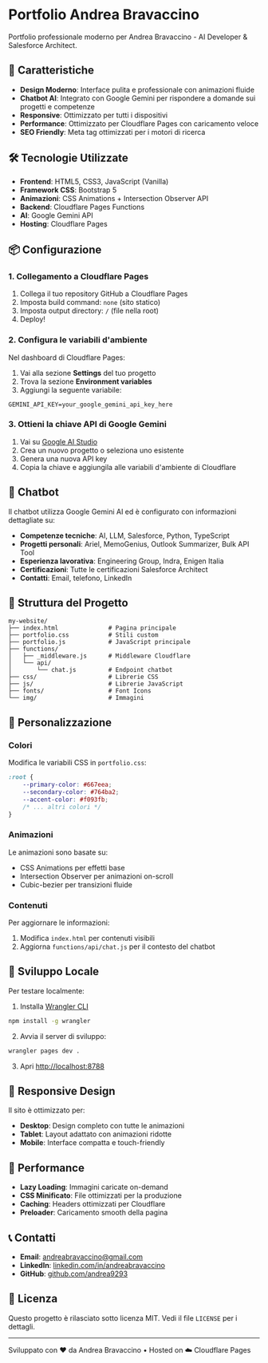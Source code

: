 # Portfolio Andrea Bravaccino

Portfolio professionale moderno per Andrea Bravaccino - AI Developer & Salesforce Architect.

## 🚀 Caratteristiche

- **Design Moderno**: Interface pulita e professionale con animazioni fluide
- **Chatbot AI**: Integrato con Google Gemini per rispondere a domande sui progetti e competenze
- **Responsive**: Ottimizzato per tutti i dispositivi
- **Performance**: Ottimizzato per Cloudflare Pages con caricamento veloce
- **SEO Friendly**: Meta tag ottimizzati per i motori di ricerca

## 🛠️ Tecnologie Utilizzate

- **Frontend**: HTML5, CSS3, JavaScript (Vanilla)
- **Framework CSS**: Bootstrap 5
- **Animazioni**: CSS Animations + Intersection Observer API
- **Backend**: Cloudflare Pages Functions
- **AI**: Google Gemini API
- **Hosting**: Cloudflare Pages

## 📦 Configurazione

### 1. Collegamento a Cloudflare Pages

1. Collega il tuo repository GitHub a Cloudflare Pages
2. Imposta build command: `none` (sito statico)
3. Imposta output directory: `/` (file nella root)
4. Deploy!

### 2. Configura le variabili d'ambiente

Nel dashboard di Cloudflare Pages:

1. Vai alla sezione **Settings** del tuo progetto
2. Trova la sezione **Environment variables**
3. Aggiungi la seguente variabile:

```
GEMINI_API_KEY=your_google_gemini_api_key_here
```

### 3. Ottieni la chiave API di Google Gemini

1. Vai su [Google AI Studio](https://makersuite.google.com/app/apikey)
2. Crea un nuovo progetto o seleziona uno esistente
3. Genera una nuova API key
4. Copia la chiave e aggiungila alle variabili d'ambiente di Cloudflare

## 🤖 Chatbot

Il chatbot utilizza Google Gemini AI ed è configurato con informazioni dettagliate su:

- **Competenze tecniche**: AI, LLM, Salesforce, Python, TypeScript
- **Progetti personali**: Ariel, MemoGenius, Outlook Summarizer, Bulk API Tool
- **Esperienza lavorativa**: Engineering Group, Indra, Enigen Italia
- **Certificazioni**: Tutte le certificazioni Salesforce Architect
- **Contatti**: Email, telefono, LinkedIn


## 📁 Struttura del Progetto

```
my-website/
├── index.html              # Pagina principale
├── portfolio.css           # Stili custom
├── portfolio.js            # JavaScript principale
├── functions/
│   ├── _middleware.js      # Middleware Cloudflare
│   └── api/
│       └── chat.js         # Endpoint chatbot
├── css/                    # Librerie CSS
├── js/                     # Librerie JavaScript
├── fonts/                  # Font Icons
└── img/                    # Immagini
```

## 🎨 Personalizzazione

### Colori
Modifica le variabili CSS in `portfolio.css`:

```css
:root {
    --primary-color: #667eea;
    --secondary-color: #764ba2;
    --accent-color: #f093fb;
    /* ... altri colori */
}
```

### Animazioni
Le animazioni sono basate su:
- CSS Animations per effetti base
- Intersection Observer per animazioni on-scroll
- Cubic-bezier per transizioni fluide

### Contenuti
Per aggiornare le informazioni:
1. Modifica `index.html` per contenuti visibili
2. Aggiorna `functions/api/chat.js` per il contesto del chatbot

## 🔧 Sviluppo Locale

Per testare localmente:

1. Installa [Wrangler CLI](https://developers.cloudflare.com/workers/wrangler/)
```bash
npm install -g wrangler
```

2. Avvia il server di sviluppo:
```bash
wrangler pages dev .
```

3. Apri [http://localhost:8788](http://localhost:8788)

## 📱 Responsive Design

Il sito è ottimizzato per:
- **Desktop**: Design completo con tutte le animazioni
- **Tablet**: Layout adattato con animazioni ridotte
- **Mobile**: Interface compatta e touch-friendly

## 🚀 Performance

- **Lazy Loading**: Immagini caricate on-demand
- **CSS Minificato**: File ottimizzati per la produzione
- **Caching**: Headers ottimizzati per Cloudflare
- **Preloader**: Caricamento smooth della pagina

## 📞 Contatti

- **Email**: andreabravaccino@gmail.com
- **LinkedIn**: [linkedin.com/in/andreabravaccino](https://linkedin.com/in/andreabravaccino)
- **GitHub**: [github.com/andrea9293](https://github.com/andrea9293)

## 📄 Licenza

Questo progetto è rilasciato sotto licenza MIT. Vedi il file `LICENSE` per i dettagli.

---

Sviluppato con ❤️ da Andrea Bravaccino • Hosted on ☁️ Cloudflare Pages
